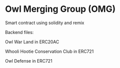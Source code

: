 # Owl Merging Group (OMG)

Smart contract using solidity and remix

Backend files:

Owl War Land in ERC20AC

Whooli Hootie Conservation Club in ERC721

Owl Defense in ERC721
